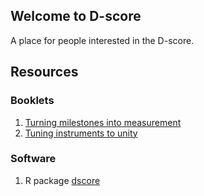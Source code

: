 ## Welcome to D-score

A place for people interested in the D-score.

## Resources

### Booklets

1. [Turning milestones into measurement](https://stefvanbuuren.name/dbook1/)
2. [Tuning instruments to unity](https://stefvanbuuren.name/dbook2/)

### Software

1. R package [dscore](https://github.com/stefvanbuuren/dscore)
